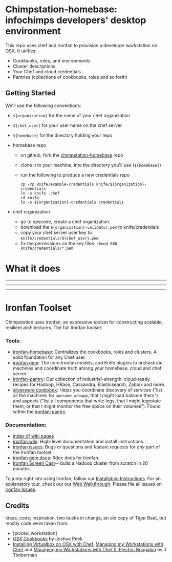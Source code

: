 # Chimpstation-homebase: infochimps developers' desktop environment

This repo uses chef and ironfan to provision a developer workstation on OSX. It unifies:

* Cookbooks, roles, and environments
* Cluster descriptions
* Your Chef and cloud credentials
* Pantries (collections of cookbooks, roles and so forth)



## Getting Started

We'll use the following conventions:

* `${organization}`  for the name of your chef organization
* `${chef_user}`     for your user name on the chef server
* `${homebase}`      for the directory holding your repo

* homebase repo
  - on github, fork the [chimpstation-homebase](http://github.com/infochimps-labs/chimpstation) repo
  - clone it to your machine, into the directory you'll use (`${homebase}`)
  - run the following to produce a new credentials repo
  
        cp -rp knife/example-credentials knife/${organization}-credentials
        ln -s knife .chef
        cd knife
        ln -s ${organization}-credentials credentials
        
* chef organization  
  - go to opscode, create a chef organization. 
  - download the `${organization}-validator.pem` to knife/credentials
  - copy your chef server user key to `knife/credentials/${chef_user}.pem`
  - fix the permissions on the key files: `chmod 600 knife/credentials/*.pem`
  
# What it does






__________________________________________________________________________
__________________________________________________________________________
__________________________________________________________________________

# Ironfan Toolset

Chimpstation uses ironfan, an expressive toolset for constructing scalable, resilient architectures. The full Ironfan toolset:

### Tools:

* [ironfan-homebase](https://github.com/infochimps-labs/ironfan-homebase): Centralizes the cookbooks, roles and clusters. A solid foundation for any Chef user.
* [ironfan gem](https://github.com/infochimps-labs/ironfan): The core Ironfan models, and Knife plugins to orchestrate machines and coordinate truth among your homebase, cloud and chef server. 
* [ironfan-pantry](https://github.com/infochimps-labs/ironfan-pantry): Our collection of industrial-strength, cloud-ready recipes for Hadoop, HBase, Cassandra, Elasticsearch, Zabbix and more. 
* [silverware cookbook](https://github.com/infochimps-labs/ironfan-pantry/tree/master/cookbooks/silverware): Helps you coordinate discovery of services ("list all the machines for `awesome_webapp`, that I might load balance them") and aspects ("list all components that write logs, that I might logrotate them, or that I might monitor the free space on their volumes"). Found within the [ironfan-pantry](https://github.com/infochimps-labs/ironfan-pantry).

### Documentation:

* [index of wiki pages](https://github.com/infochimps-labs/ironfan/wiki/_pages)
* [ironfan wiki](https://github.com/infochimps-labs/ironfan/wiki): High-level documentation and install instructions.
* [ironfan issues](https://github.com/infochimps-labs/ironfan/issues): Bugs or questions and feature requests for *any* part of the Ironfan toolset.
* [ironfan gem docs](http://rdoc.info/gems/ironfan): Rdoc docs for Ironfan.
* [Ironfan Screen Cast](http://vimeo.com/37279372)-- build a Hadoop cluster from scratch in 20 minutes.

To jump right into using Ironfan, follow our [Installation Instructions](https://github.com/infochimps-labs/ironfan/wiki/INSTALL). For an explanatory tour, check out our [Web Walkthrough](https://github.com/infochimps-labs/ironfan/wiki/walkthrough-web).  Please file all issues on [Ironfan Issues](https://github.com/infochimps-labs/ironfan/issues).

## Credits

Ideas, code, inspiration, two bucks in change, an old copy of Tiger Beat, but mostly code were taken from:

* [pivotal_workstation]
* [OSX Cookbooks](https://github.com/josh/osx-cookbooks/tree/master/scratch) by Joshua Peek
* [Installing Virtualbox on OSX with Chef](http://jtimberman.posterous.com/installing-virtualbox-on-osx-with-chef), [Managing my Workstations with Chef](http://jtimberman.posterous.com/managing-my-workstations-with-chef) and [Managing my Workstations with Chef II: Electric Boogaloo](http://jtimberman.posterous.com/update-to-managing-my-workstations) by J Timberman
